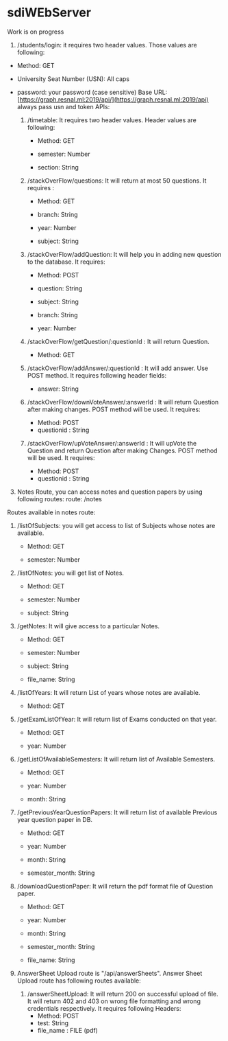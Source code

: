# sdiWEbServer

Work is on progress

1. /students/login: it requires two header values. Those values are following:

* Method: GET
* University Seat Number (USN): All caps
* password: your password (case sensitive)
Base URL: [https://graph.resnal.ml:2019/api/](https://graph.resnal.ml:2019/api) always pass usn and token
APIs:

  1. /timetable: It requires two header values. Header values are following:
     * Method: GET

     * semester: Number

     * section: String

  2. /stackOverFlow/questions: It will return at most 50 questions. It requires :
     * Method: GET

     * branch: String

     * year: Number

     * subject: String

  3. /stackOverFlow/addQuestion: It will help you in adding new question to the database. It requires:
     * Method: POST
     * question: String

     * subject: String

     * branch: String

     * year: Number

  4. /stackOverFlow/getQuestion/:questionId  : It will return Question.
     * Method: GET

  5. /stackOverFlow/addAnswer/:questionId : It will add answer. Use POST method. It requires following header fields:
     * answer: String

  6. /stackOverFlow/downVoteAnswer/:answerId : It will return Question after making changes. POST method will be used. It requires:
     * Method: POST
     * questionid : String

  7. /stackOverFlow/upVoteAnswer/:answerId : It will upVote the Question and return Question after making Changes. POST method will be used. It requires:
     * Method: POST
     * questionid : String

3. Notes Route, you can access notes and question papers by using following routes:
   route: /notes

  Routes available in notes route:

  1. /listOfSubjects: you will get access to list of Subjects whose notes are available.
     * Method: GET

     * semester: Number

  2. /listOfNotes: you will get list of Notes.
     * Method: GET

     * semester: Number

     * subject: String

  3. /getNotes: It will give access to a particular Notes.
     * Method: GET

     * semester: Number

     * subject: String

     * file_name: String
  4. /listOfYears: It will return List of years whose notes are available.
     * Method: GET

  5. /getExamListOfYear: It will return list of Exams conducted on that year.
     * Method: GET

     * year: Number

  6. /getListOfAvailableSemesters: It will return list of Available Semesters.
     * Method: GET

     * year: Number

     * month: String
  7. /getPreviousYearQuestionPapers: It will return list of available Previous year question paper in DB.
     * Method: GET

     * year: Number

     * month: String
     * semester_month: String
  8. /downloadQuestionPaper: It will return the pdf format file of Question paper.
     * Method: GET

     * year: Number

     * month: String
     * semester_month: String
     * file_name: String
     
4. AnswerSheet Upload route is "/api/answerSheets". Answer Sheet Upload route has following routes available:
   1. /answerSheetUpload: It will return 200 on successful upload of file. It will return 402 and 403 on wrong file formatting and wrong credentials respectively. It requires following Headers:
      * Method: POST
      * test: String
      * file_name : FILE (pdf)
